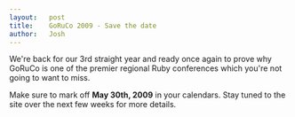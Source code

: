 ```yaml
---
layout:   post
title:    GoRuCo 2009 - Save the date
author:   Josh
---
```


We're back for our 3rd straight year and ready once again to prove why GoRuCo is one of
the premier regional Ruby conferences which you're not going to want to miss.

Make sure to mark off **May 30th, 2009** in your calendars.  Stay tuned to the site over
the next few weeks for more details.